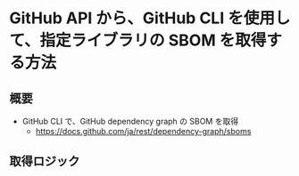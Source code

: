# GitHub API から、GitHub CLI を使用して、指定ライブラリの SBOM を取得する方法

## 概要
- GitHub CLI で、GitHub dependency graph の SBOM を取得
    - <a href="https://docs.github.com/ja/rest/dependency-graph/sboms" target="_blank" rel="noopener noreferrer">https://docs.github.com/ja/rest/dependency-graph/sboms</a>

## 取得ロジック
